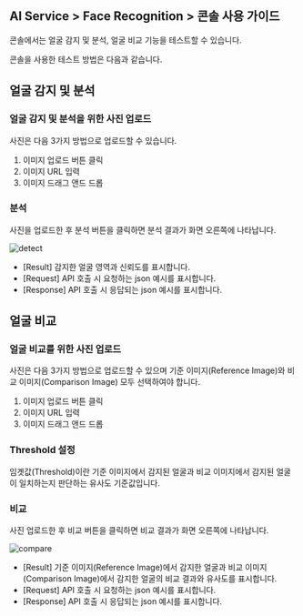 ## AI Service > Face Recognition > 콘솔 사용 가이드

콘솔에서는 얼굴 감지 및 분석, 얼굴 비교 기능을 테스트할 수 있습니다.

콘솔을 사용한 테스트 방법은 다음과 같습니다.

## 얼굴 감지 및 분석

### 얼굴 감지 및 분석을 위한 사진 업로드
사진은 다음 3가지 방법으로 업로드할 수 있습니다.
1. 이미지 업로드 버튼 클릭
2. 이미지 URL 입력
3. 이미지 드래그 앤드 드롭

### 분석
사진을 업로드한 후 분석 버튼을 클릭하면 분석 결과가 화면 오른쪽에 나타납니다.

![detect](http://static.toastoven.net/prod_facerecognition/detect.png)

* [Result] 감지한 얼굴 영역과 신뢰도를 표시합니다.
* [Request] API 호출 시 요청하는 json 예시를 표시합니다.
* [Response] API 호출 시 응답되는 json 예시를 표시합니다.


## 얼굴 비교

### 얼굴 비교를 위한 사진 업로드
사진은 다음 3가지 방법으로 업로드할 수 있으며 기준 이미지(Reference Image)와 비교 이미지(Comparison Image) 모두 선택하여야 합니다.
1. 이미지 업로드 버튼 클릭
2. 이미지 URL 입력
3. 이미지 드래그 앤드 드롭

### Threshold 설정
임곗값(Threshold)이란 기준 이미지에서 감지된 얼굴과 비교 이미지에서 감지된 얼굴이 일치하는지 판단하는 유사도 기준값입니다.

### 비교
사진 업로드한 후 비교 버튼을 클릭하면 비교 결과가 화면 오른쪽에 나타납니다.

![compare](http://static.toastoven.net/prod_facerecognition/compare.png)

* [Result] 기준 이미지(Reference Image)에서 감지한 얼굴과 비교 이미지(Comparison Image)에서 감지한 얼굴의 비교 결과와 유사도를 표시합니다. 
* [Request] API 호출 시 요청하는 json 예시를 표시합니다.
* [Response] API 호출 시 응답되는 json 예시를 표시합니다.
